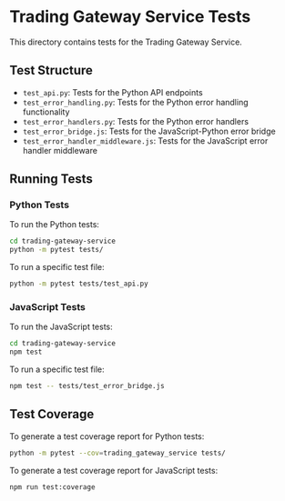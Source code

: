 # Trading Gateway Service Tests

This directory contains tests for the Trading Gateway Service.

## Test Structure

- `test_api.py`: Tests for the Python API endpoints
- `test_error_handling.py`: Tests for the Python error handling functionality
- `test_error_handlers.py`: Tests for the Python error handlers
- `test_error_bridge.js`: Tests for the JavaScript-Python error bridge
- `test_error_handler_middleware.js`: Tests for the JavaScript error handler middleware

## Running Tests

### Python Tests

To run the Python tests:

```bash
cd trading-gateway-service
python -m pytest tests/
```

To run a specific test file:

```bash
python -m pytest tests/test_api.py
```

### JavaScript Tests

To run the JavaScript tests:

```bash
cd trading-gateway-service
npm test
```

To run a specific test file:

```bash
npm test -- tests/test_error_bridge.js
```

## Test Coverage

To generate a test coverage report for Python tests:

```bash
python -m pytest --cov=trading_gateway_service tests/
```

To generate a test coverage report for JavaScript tests:

```bash
npm run test:coverage
```
